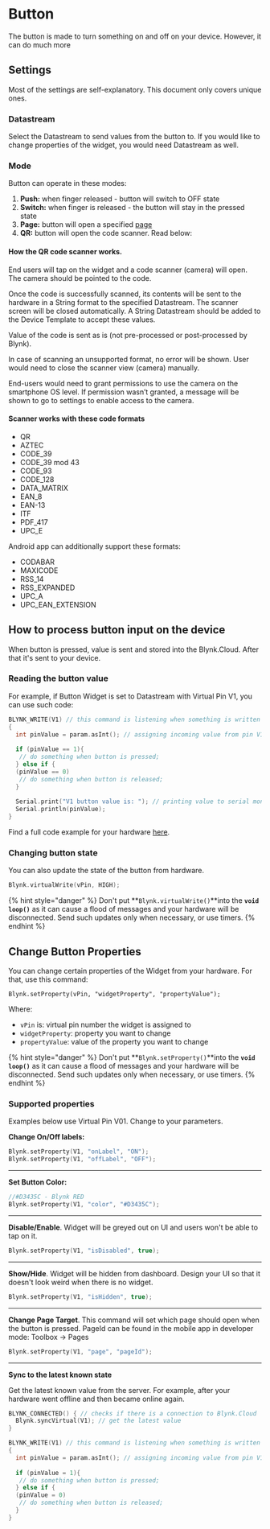 # Button

The button is made to turn something on and off on your device. However, it can do much more

## Settings

Most of the settings are self-explanatory. This document only covers unique ones.&#x20;

###

### Datastream

Select the Datastream to send values from the button to. If you would like to change properties of the widget, you would need Datastream as well.&#x20;

###

### Mode

Button can operate in these modes:&#x20;

1. **Push:** when finger released - button will switch to OFF state
2. **Switch:** when finger is released - the button will stay in the pressed state
3. **Page:** button will open a specified [page](../pages.md)
4. **QR:** button will open the code scanner. Read below:

#### How the QR code scanner works.

End users will tap on the widget and a code scanner (camera) will open. The camera should be pointed to the code.

Once the code is successfully scanned, its contents will be sent to the hardware in a String format to the specified Datastream. The scanner screen will be closed automatically. A String Datastream should be added to the Device Template to accept these values.

Value of the code is sent as is (not pre-processed or post-processed by Blynk).&#x20;

In case of scanning an unsupported format, no error will be shown. User would need to close the scanner view (camera) manually.

End-users would need to grant permissions to use the camera on the smartphone OS level. If permission wasn’t granted, a message will be shown to go to settings to enable access to the camera.

#### Scanner works with these code formats

* QR&#x20;
* AZTEC
* CODE\_39
* CODE\_39 mod 43
* CODE\_93&#x20;
* CODE\_128&#x20;
* DATA\_MATRIX
* EAN\_8
* EAN-13
* ITF
* PDF\_417
* UPC\_E

Android app can additionally support these formats:

* CODABAR
* MAXICODE
* RSS\_14
* RSS\_EXPANDED
* UPC\_A
* UPC\_EAN\_EXTENSION



## How to process button input on the device

When button is pressed, value is sent and stored into the Blynk.Cloud. After that it's sent to your device.

### Reading the button value

For example, if Button Widget is set to Datastream with Virtual Pin V1, you can use such code:

```cpp
BLYNK_WRITE(V1) // this command is listening when something is written to V1
{
  int pinValue = param.asInt(); // assigning incoming value from pin V1 to a variable
  
  if (pinValue == 1){
   // do something when button is pressed;
  } else if {
  (pinValue == 0)
   // do something when button is released;
  }
  
  Serial.print("V1 button value is: "); // printing value to serial monitor
  Serial.println(pinValue);
}
```

Find a full code example for your hardware [here](https://examples.blynk.cc/?board=ESP32\&shield=ESP32%20WiFi\&example=GettingStarted%2FGetData).&#x20;



### Changing button state

You can also update the state of the button from hardware.

```cpp
Blynk.virtualWrite(vPin, HIGH);
```

{% hint style="danger" %}
Don't put **`Blynk.virtualWrite()`**into the **`void loop()`** as it can cause a flood of messages and your hardware will be disconnected. Send such updates only when necessary, or use timers.
{% endhint %}

## Change Button Properties

You can change certain properties of the Widget from your hardware. For that, use this command:&#x20;

```
Blynk.setProperty(vPin, "widgetProperty", "propertyValue"); 
```

Where:&#x20;

* `vPin` is: virtual pin number the widget is assigned to
* `widgetProperty`: property you want to change
* `propertyValue`: value of the property you want to change

{% hint style="danger" %}
Don't put **`Blynk.setProperty()`**into the **`void loop()`** as it can cause a flood of messages and your hardware will be disconnected. Send such updates only when necessary, or use timers.
{% endhint %}

###

### Supported properties

Examples below use Virtual Pin V01. Change to your parameters.&#x20;

**Change On/Off labels:**

```cpp
Blynk.setProperty(V1, "onLabel", "ON");
Blynk.setProperty(V1, "offLabel", "OFF");
```

****

**Set Button Color:**

```cpp
//#D3435C - Blynk RED 
Blynk.setProperty(V1, "color", "#D3435C");
```

****

**Disable/Enable**. Widget will be greyed out on UI and users won't be able to tap on it.

```cpp
Blynk.setProperty(V1, "isDisabled", true);
```

****

**Show/Hide**. Widget will be hidden from dashboard. Design your UI so that it doesn't look weird when there is no widget.

```cpp
Blynk.setProperty(V1, "isHidden", true);
```

****

**Change Page Target**. This command will set which page should open when the button is pressed. PageId can be found in the mobile app in developer mode:  Toolbox -> Pages

```cpp
Blynk.setProperty(V1, "page", "pageId");
```

****

**Sync to the latest known state**&#x20;

Get the latest known value from the server. For example, after your hardware went offline and then became online again.

```cpp
BLYNK_CONNECTED() { // checks if there is a connection to Blynk.Cloud  
  Blynk.syncVirtual(V1); // get the latest value
}

BLYNK_WRITE(V1) // this command is listening when something is written to V1
{
  int pinValue = param.asInt(); // assigning incoming value from pin V1 to a variable
  
  if (pinValue = 1){
   // do something when button is pressed;
  } else if {
  (pinValue = 0)
   // do something when button is released;
  }
}
```
